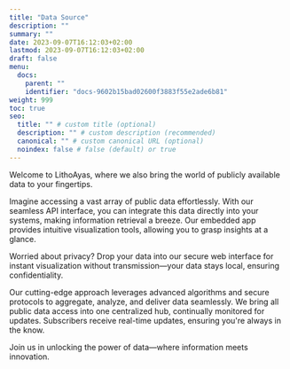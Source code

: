 ```yaml
---
title: "Data Source"
description: ""
summary: ""
date: 2023-09-07T16:12:03+02:00
lastmod: 2023-09-07T16:12:03+02:00
draft: false
menu:
  docs:
    parent: ""
    identifier: "docs-9602b15bad02600f3883f55e2ade6b81"
weight: 999
toc: true
seo:
  title: "" # custom title (optional)
  description: "" # custom description (recommended)
  canonical: "" # custom canonical URL (optional)
  noindex: false # false (default) or true
---
```


Welcome to LithoAyas, where we also bring the world of publicly available data to your fingertips. 


Imagine accessing a vast array of public data effortlessly. With our seamless API interface, you can integrate this data directly into your systems, making information retrieval a breeze. Our embedded app provides intuitive visualization tools, allowing you to grasp insights at a glance.

Worried about privacy? Drop your data into our secure web interface for instant visualization without transmission—your data stays local, ensuring confidentiality.

Our cutting-edge approach leverages advanced algorithms and secure protocols to aggregate, analyze, and deliver data seamlessly. We bring all public data access into one centralized hub, continually monitored for updates. Subscribers receive real-time updates, ensuring you're always in the know.

Join us in unlocking the power of data—where information meets innovation.